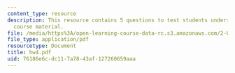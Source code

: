 ```yaml
---
content_type: resource
description: This resource contains 5 questions to test students understanding of
  course material.
file: /media/https%3A/open-learning-course-data-rc.s3.amazonaws.com/2-016-hydrodynamics-13-012-fall-2005/76186e6cdc117a7843af127260659aaa_hw4.pdf
file_type: application/pdf
resourcetype: Document
title: hw4.pdf
uid: 76186e6c-dc11-7a78-43af-127260659aaa
---
```

